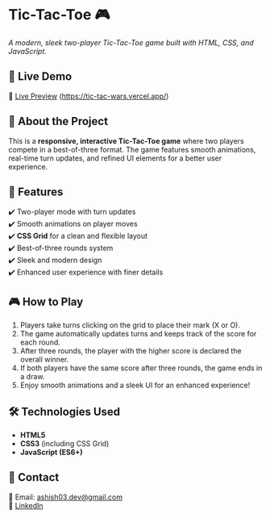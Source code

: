 # Tic-Tac-Toe 🎮  
*A modern, sleek two-player Tic-Tac-Toe game built with HTML, CSS, and JavaScript.*  

## 🚀 Live Demo  
🔗 [Live Preview](#) (https://tic-tac-wars.vercel.app/)

## 📌 About the Project  
This is a **responsive, interactive Tic-Tac-Toe game** where two players compete in a best-of-three format. The game features smooth animations, real-time turn updates, and refined UI elements for a better user experience.  

## 🎯 Features  
✔️ Two-player mode with turn updates  
✔️ Smooth animations on player moves  
✔️ **CSS Grid** for a clean and flexible layout  
✔️ Best-of-three rounds system  
✔️ Sleek and modern design  
✔️ Enhanced user experience with finer details  

## 🎮 How to Play  
1. Players take turns clicking on the grid to place their mark (X or O).  
2. The game automatically updates turns and keeps track of the score for each round.  
3. After three rounds, the player with the higher score is declared the overall winner.  
4. If both players have the same score after three rounds, the game ends in a draw.  
5. Enjoy smooth animations and a sleek UI for an enhanced experience!  

## 🛠️ Technologies Used  
- **HTML5**  
- **CSS3** (including CSS Grid)  
- **JavaScript (ES6+)**  

## 📧 Contact  
📩 Email: [ashish03.dev@gmail.com](mailto:ashish03.dev@gmail.com)  
🔗 [LinkedIn](https://www.linkedin.com/in/ashish-kumar-03-dev)
